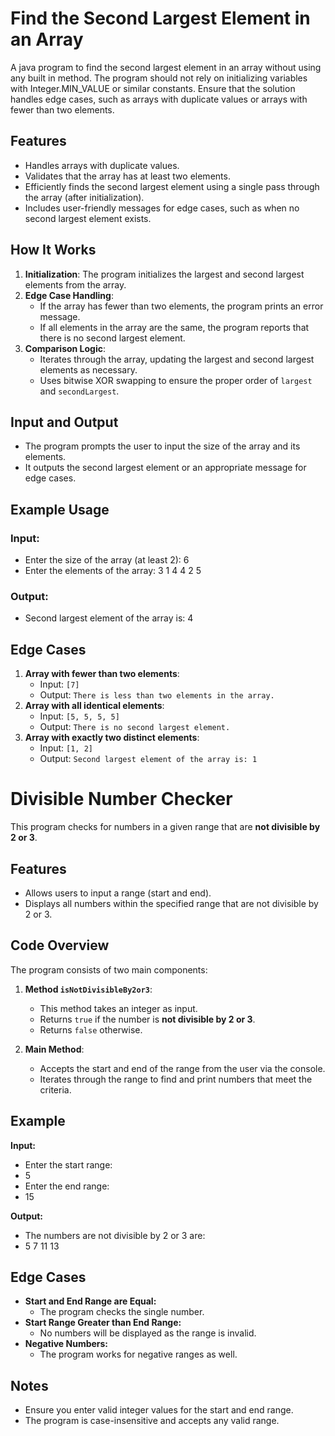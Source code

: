 # Find the Second Largest Element in an Array

A java program to find the second largest element in an array without using any built in method. The program should not rely on initializing variables with Integer.MIN_VALUE or similar constants. Ensure that the solution handles edge cases, such as arrays with duplicate values or arrays with fewer than two elements.

## Features
- Handles arrays with duplicate values.
- Validates that the array has at least two elements.
- Efficiently finds the second largest element using a single pass through the array (after initialization).
- Includes user-friendly messages for edge cases, such as when no second largest element exists.

## How It Works
1. **Initialization**: The program initializes the largest and second largest elements from the array.
2. **Edge Case Handling**: 
   - If the array has fewer than two elements, the program prints an error message.
   - If all elements in the array are the same, the program reports that there is no second largest element.
3. **Comparison Logic**:
   - Iterates through the array, updating the largest and second largest elements as necessary.
   - Uses bitwise XOR swapping to ensure the proper order of `largest` and `secondLargest`.

## Input and Output
- The program prompts the user to input the size of the array and its elements.
- It outputs the second largest element or an appropriate message for edge cases.

## Example Usage
### Input:
- Enter the size of the array (at least 2): 6
- Enter the elements of the array: 3 1 4 4 2 5
### Output:
- Second largest element of the array is: 4
## Edge Cases
1. **Array with fewer than two elements**:
   - Input: `[7]`
   - Output: `There is less than two elements in the array.`
2. **Array with all identical elements**:
   - Input: `[5, 5, 5, 5]`
   - Output: `There is no second largest element.`
3. **Array with exactly two distinct elements**:
   - Input: `[1, 2]`
   - Output: `Second largest element of the array is: 1`
  
# Divisible Number Checker

This program checks for numbers in a given range that are **not divisible by 2 or 3**. 

## Features
- Allows users to input a range (start and end).
- Displays all numbers within the specified range that are not divisible by 2 or 3.

## Code Overview
The program consists of two main components:

1. **Method `isNotDivisibleBy2or3`**:
   - This method takes an integer as input.
   - Returns `true` if the number is **not divisible by 2 or 3**.
   - Returns `false` otherwise.

2. **Main Method**:
   - Accepts the start and end of the range from the user via the console.
   - Iterates through the range to find and print numbers that meet the criteria.


## Example
**Input:**
   - Enter the start range:
   - 5
   - Enter the end range:
   - 15

**Output:**
   - The numbers are not divisible by 2 or 3 are:
   - 5 7 11 13

## Edge Cases
- **Start and End Range are Equal:**
  - The program checks the single number.
- **Start Range Greater than End Range:**
  - No numbers will be displayed as the range is invalid.
- **Negative Numbers:**
  - The program works for negative ranges as well.

## Notes
- Ensure you enter valid integer values for the start and end range.
- The program is case-insensitive and accepts any valid range.



